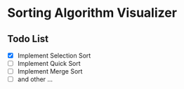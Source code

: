 # Sorting Algorithm Visualizer

## Todo List

- [X] Implement Selection Sort
- [ ] Implement Quick Sort
- [ ] Implement Merge Sort
- [ ] and other ...